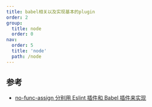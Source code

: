 ```yaml
---
title: babel相关以及实现基本的plugin
order: 2
group:
  title: node
  order: 0
nav:
  order: 5
  title: 'node'
  path: /node
---
```


## 参考

- [no-func-assign 分别用 Eslint 插件和 Babel 插件来实现](https://mp.weixin.qq.com/s/OhjOlNZKTUvXUsFzl3bbvw)
